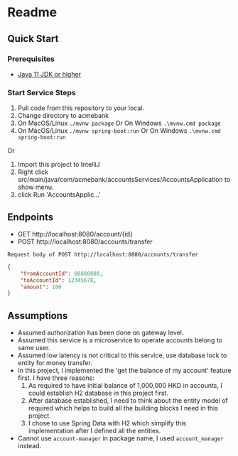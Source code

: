 # Readme

## Quick Start

### Prerequisites

* [Java 11 JDK or higher](https://openjdk.java.net/install/)

### Start Service Steps
1. Pull code from this repository to your local.
2. Change directory to acmebank
3. On MacOS/Linux `./mvnw package` Or On Windows `.\mvnw.cmd package`
4. On MacOS/Linux `./mvnw spring-boot:run` Or On Windows `.\mvnw.cmd spring-boot:run`

Or 
1. Import this project to IntelliJ
2. Right click src/main/java/com/acmebank/accountsServices/AccountsApplication to show menu.
3. click Run 'AccountsApplic...'

## Endpoints
* GET http://localhost:8080/account/{id}
* POST http://localhost:8080/accounts/transfer

`Request body of POST http://localhost:8080/accounts/transfer`
```json
{
    "fromAccountId": 88888888,
    "toAccountId": 12345678,
    "amount": 100
}
```
## Assumptions

* Assumed authorization has been done on gateway level.
* Assumed this service is a microservice to operate accounts belong to same user.
* Assumed low latency is not critical to this service, use database lock to entity for money transfer.
* In this project, I implemented the 'get the balance of my account' feature first. I have three reasons:
  1. As required to have initial balance of 1,000,000 HKD in accounts, I could establish H2 database in this project first.
  2. After database established, I need to think about the entity model of required which helps to build all the building blocks I need in this project.
  3. I chose to use Spring Data with H2 which simplify this implementation after I defined all the entities.
* Cannot use `account-manager` in package name, I used `account_manager` instead.